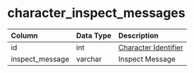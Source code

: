 # character\_inspect\_messages

| Column | Data Type | Description |
| :--- | :--- | :--- |
| id | int | [Character Identifier](character_data.md) |
| inspect\_message | varchar | Inspect Message |

